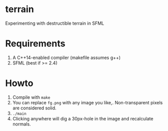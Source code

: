 # terrain
Experimenting with destructible terrain in SFML

# Requirements

1. A C++14-enabled compiler (makefile assumes g++)  
2. SFML (best if >= 2.4)

# Howto

1. Compile with `make`  
2. You can replace `fg.png` with any image you like,. Non-transparent pixels are considered solid.  
3. `./main`  
4. Clicking anywhere will dig a 30px-hole in the image and recalculate normals.
